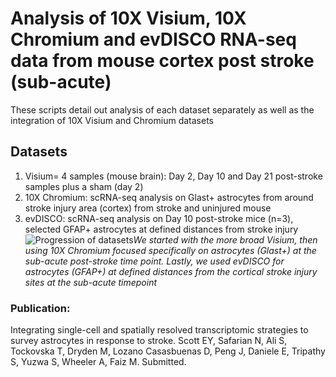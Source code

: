 # Analysis of 10X Visium, 10X Chromium and evDISCO RNA-seq data from mouse cortex post stroke (sub-acute)
These scripts detail out analysis of each dataset separately as well as the integration of 10X Visium and Chromium datasets

## Datasets
1) Visium= 4 samples (mouse brain): Day 2, Day 10 and Day 21 post-stroke samples plus a sham (day 2) 
2) 10X Chromium: scRNA-seq analysis on Glast+ astrocytes from around stroke injury area (cortex) from stroke and uninjured mouse
3) evDISCO: scRNA-seq analysis on Day 10 post-stroke mice (n=3), selected GFAP+ astrocytes at defined distances from stroke injury
![Progression of datasets](eyscott/Visium_10XChromium_evDISCO/sandbox/Figure1_Intrographic.jpg)*We started with the more broad Visium, then using 10X Chromium focused specifically on astrocytes (Glast+) at the sub-acute post-stroke time point. Lastly, we used evDISCO for astrocytes (GFAP+) at defined distances from the cortical stroke injury sites at the sub-acute timepoint*
### Publication:
Integrating single-cell and spatially resolved transcriptomic strategies to survey astrocytes in response to stroke. Scott EY, Safarian N, Ali S, Tockovska T, Dryden M, Lozano Casasbuenas D, Peng J, Daniele E, Tripathy S, Yuzwa S, Wheeler A, Faiz M. Submitted.
